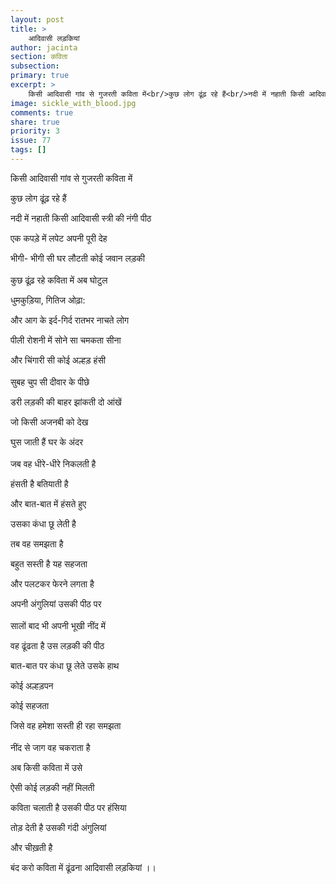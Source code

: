 ```yaml
---
layout: post
title: >
    आदिवासी लड़कियां
author: jacinta
section: कविता
subsection:
primary: true
excerpt: >
    किसी आदिवासी गांव से गुजरती कविता में<br/>कुछ लोग ढूंढ़ रहे हैं<br/>नदी में नहाती किसी आदिवासी स्त्री की नंगी पीठ<br/>एक कपड़े में लपेट अपनी पूरी देह
image: sickle_with_blood.jpg
comments: true
share: true
priority: 3
issue: 77
tags: []
---
```


किसी आदिवासी गांव से गुजरती कविता में

कुछ लोग ढूंढ़ रहे हैं

नदी में नहाती किसी आदिवासी स्त्री की नंगी पीठ

एक कपड़े में लपेट अपनी पूरी देह

भीगी- भीगी सी घर लौटती कोई जवान लड़की
<br/><br/>
कुछ ढूंढ़ रहे कविता में अब घोटुल

धुमकुड़िया, गितिज ओढ़ा:

और आग के इर्द-गिर्द रातभर नाचते लोग

पीली रोशनी में सोने सा चमकता सीना

और चिंगारी सी कोई अल्हड़ हंसी
<br/><br/>
सुबह चुप सी दीवार के पीछे

डरी लड़की की बाहर झांकती दो आंखें

जो किसी अजनबी को देख

घुस जाती हैं घर के अंदर
<br/><br/>
जब वह धीरे-धीरे निकलती है

हंसती है बतियाती है

और बात-बात में हंसते हुए

उसका कंधा छू लेती है

तब वह समझता है

बहुत सस्ती है यह सहजता

और पलटकर फेरने लगता है

अपनी अंगुलियां उसकी पीठ पर
<br/><br/>
सालों बाद भी अपनी भूखी नींद में

वह ढूंढता है उस लड़की की पीठ

बात-बात पर कंधा छू लेते उसके हाथ

कोई अल्हड़पन

कोई सहजता

जिसे वह हमेशा सस्ती ही रहा समझता
<br/><br/>
नींद से जाग वह चकराता है

अब किसी कविता में उसे

ऐसी कोई लड़की नहीं मिलती

कविता चलाती है उसकी पीठ पर हंसिया

तोड़ देती है उसकी गंदी अंगुलियां

और चीख़ती है

बंद करो कविता में ढूंढना आदिवासी लड़कियां ।।